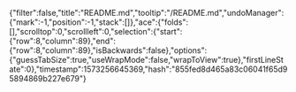 {"filter":false,"title":"README.md","tooltip":"/README.md","undoManager":{"mark":-1,"position":-1,"stack":[]},"ace":{"folds":[],"scrolltop":0,"scrollleft":0,"selection":{"start":{"row":8,"column":89},"end":{"row":8,"column":89},"isBackwards":false},"options":{"guessTabSize":true,"useWrapMode":false,"wrapToView":true},"firstLineState":0},"timestamp":1573256645369,"hash":"855fed8d465a83c06041f65d95894869b227e679"}